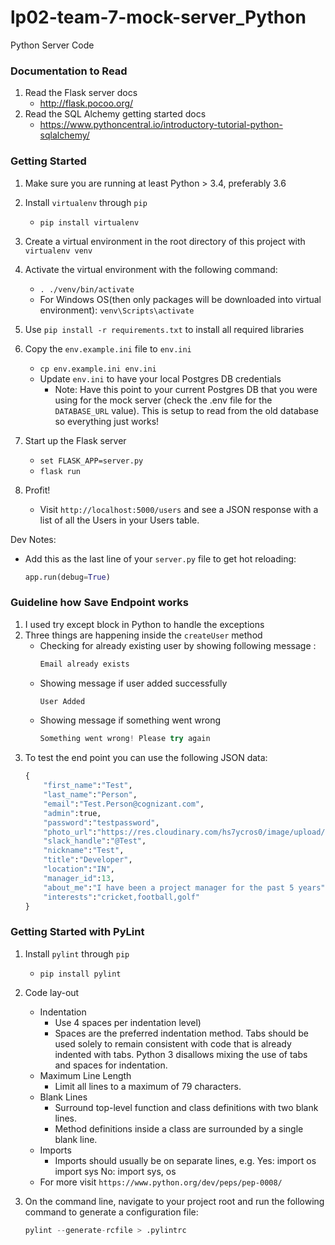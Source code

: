 # lp02-team-7-mock-server_Python
Python Server Code

### Documentation to Read
1. Read the Flask server docs
    - http://flask.pocoo.org/
2. Read the SQL Alchemy getting started docs
    - https://www.pythoncentral.io/introductory-tutorial-python-sqlalchemy/

### Getting Started
1. Make sure you are running at least Python > 3.4, preferably 3.6
1. Install `virtualenv` through `pip`
    - `pip install virtualenv`
1. Create a virtual environment in the root directory of this project with `virtualenv venv`
1. Activate the virtual environment with the following command:
    - `. ./venv/bin/activate`
    - For Windows OS(then only packages will be downloaded into virtual environment):
     `venv\Scripts\activate`
    
1. Use `pip install -r requirements.txt` to install all required libraries
2. Copy the `env.example.ini` file to `env.ini`
    - `cp env.example.ini env.ini`
    - Update `env.ini` to have your local Postgres DB credentials
      * Note: Have this point to your current Postgres DB that you were using for the mock server (check the .env file for the `DATABASE_URL` value). This is setup to read from the old database so everything just works!
3. Start up the Flask server
    - `set FLASK_APP=server.py`
    - `flask run`
4. Profit!
    - Visit `http://localhost:5000/users` and see a JSON response with a list of all the Users in your Users table.

Dev Notes:
  - Add this as the last line of your `server.py` file to get hot reloading:
    ```python
    app.run(debug=True)
    ```
### Guideline how Save Endpoint works
1. I used try except block in Python to handle the exceptions
1. Three things are happening inside the `createUser` method
    - Checking for already existing user by showing following message :
       ```python
       Email already exists
       ```
    - Showing message if user added successfully
       ```python
       User Added
       ```
    - Showing message if something went wrong
       ```python
       Something went wrong! Please try again
       ```
1. To test the end point you can use the following JSON data:
    ```python
    {
        "first_name":"Test",
        "last_name":"Person",
        "email":"Test.Person@cognizant.com",
        "admin":true,
        "password":"testpassword",
        "photo_url":"https://res.cloudinary.com/hs7ycros0/image/upload/v1511452210/lp02team07mock/Test.jpg",
        "slack_handle":"@Test",
        "nickname":"Test",
        "title":"Developer",
        "location":"IN",
        "manager_id":13,
        "about_me":"I have been a project manager for the past 5 years",
        "interests":"cricket,football,golf"
    }
    ```

### Getting Started with PyLint
1. Install `pylint` through `pip`
    - `pip install pylint`
1. Code lay-out
    - Indentation 
      * Use 4 spaces per indentation level)
      * Spaces are the preferred indentation method. Tabs should be used solely to remain consistent with code that    is already indented with tabs. Python 3 disallows mixing the use of tabs and spaces for indentation.
    - Maximum Line Length
      * Limit all lines to a maximum of 79 characters.
    - Blank Lines
      * Surround top-level function and class definitions with two blank lines.
      * Method definitions inside a class are surrounded by a single blank line.
    - Imports
      * Imports should usually be on separate lines, e.g.
        Yes: import os
             import sys
        No:  import sys, os
    - For more visit ``https://www.python.org/dev/peps/pep-0008/``

1. On the command line, navigate to your project root and run the following command to generate a 
   configuration file:
   ```python
   pylint --generate-rcfile > .pylintrc
   ```
